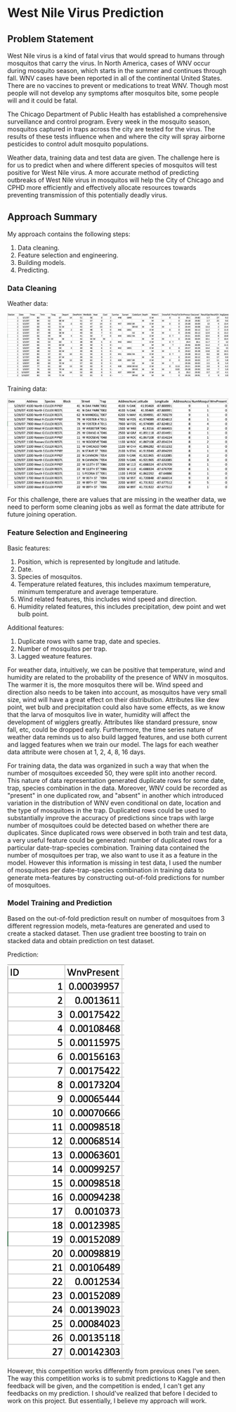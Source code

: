 # West Nile Virus Prediction
## Problem Statement
West Nile virus is a kind of fatal virus that would spread to humans through mosquitos that carry the virus. In North America, cases of WNV occur during mosquito season, which starts in the summer and continues through fall. WNV cases have been reported in all of the continental United States. There are no vaccines to prevent or medications to treat WNV. Though most people will not develop any symptoms after mosquitos bite, some people will and it could be fatal.

The Chicago Department of Public Health has established a comprehensive surveillance and control program. Every week in the mosquito season, mosquitos captured in traps across the city are tested for the virus. The results of these tests influence when and where the city will spray airborne pesticides to control adult mosquito populations.

Weather data, training data and test data are given. The challenge here is for us to predict when and where different species of mosquitos will test positive for West Nile virus. A more accurate method of predicting outbreaks of West Nile virus in mosquitos will help the City of Chicago and CPHD more efficiently and effectively allocate resources towards preventing transmission of this potentially deadly virus.

## Approach Summary
My approach contains the following steps:
1. Data cleaning.
2. Feature selection and engineering.
3. Building models.
4. Predicting.
### Data Cleaning
Weather data:

![1.1](https://github.com/hming9527/West-Nile-Virus-Prediction/blob/master/Screen%20Shot%202017-12-19%20at%2005.03.44.png)

Training data:

![1.2](https://github.com/hming9527/West-Nile-Virus-Prediction/blob/master/Screen%20Shot%202017-12-19%20at%2005.02.25.png)

For this challenge, there are values that are missing in the weather data, we need to perform some cleaning jobs as well as format the date attribute for future joining operation.

### Feature Selection and Engineering
Basic features:
1. Position, which is represented by longitude and latitude.
2. Date.
3. Species of mosquitos.
4. Temperature related features, this includes maximum temperature, minimum temperature and average temperature.
5. Wind related features, this includes wind speed and direction.
6. Humidity related features, this includes precipitation, dew point and wet bulb point.

Additional features:
1. Duplicate rows with same trap, date and species.
2. Number of mosquitos per trap.
3. Lagged weature features.

For weather data, intuitively, we can be positive that temperature, wind and humidity are related to the probability of the presence of WNV in mosquitos. The warmer it is, the more mosquitos there will be. Wind speed and direction also needs to be taken into account, as mosquitos have very small size, wind will have a great effect on their distribution. Attributes like dew point, wet bulb and precipitation could also have some effects, as we know that the larva of mosquitos live in water, humidity will affect the development of wigglers greatly. Attributes like standard pressure, snow fall, etc, could be dropped early. Furthermore, the time series nature of weather data reminds us to also build lagged features, and use both current and lagged features when we train our model. The lags for each weather data attribute were chosen at 1, 2, 4, 8, 16 days.

For training data, the data was organized in such a way that when the number of mosquitoes exceeded 50, they were split into another record. This nature of data representation generated duplicate rows for some date, trap, species combination in the data. Moreover, WNV could be recorded as "present" in one duplicated row, and "absent" in another which introduced variation in the distribution of WNV even conditional on date, location and the type of mosquitoes in the trap. Duplicated rows could be used to substantially improve the accuracy of predictions since traps with large number of mosquitoes could be detected based on whether there are duplicates. Since duplicated rows were observed in both train and test data, a very useful feature could be generated: number of duplicated rows for a particular date-trap-species combination. Training data contained the number of mosquitoes per trap, we also want to use it as a feature in the model. However this information is missing in test data, I used the number of mosquitoes per date-trap-species combination in training data to generate meta-features by constructing out-of-fold predictions for number of mosquitoes.

### Model Training and Prediction
Based on the out-of-fold prediction result on number of mosquitoes from 3 different regression models, meta-features are generated and used to create a stacked dataset. Then use gradient tree boosting to train on stacked data and obtain prediction on test dataset.

Prediction:

![1.3](https://github.com/hming9527/West-Nile-Virus-Prediction/blob/master/Screen%20Shot%202017-12-19%20at%2012.12.39.png)

However, this competition works differently from previous ones I've seen. The way this competition works is to submit predictions to Kaggle and then feedback will be given, and the competition is ended, I can't get any feedbacks on my prediction. I should've realized that before I decided to work on this project. But essentially, I believe my approach will work.
